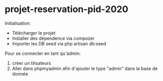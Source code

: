 # projet-reservation-pid-2020
 
 Initialisation:
- Télécharger le projet
- Installer des dépendence via compozer
- Importer les DB seed via php artisan db:seed

Pour se connecter en tant qu'admin:
1. créer un tilisateurs
2. Aller dans phpmyadmin afin d'ajouter le type "admin" dans la base de donnée
